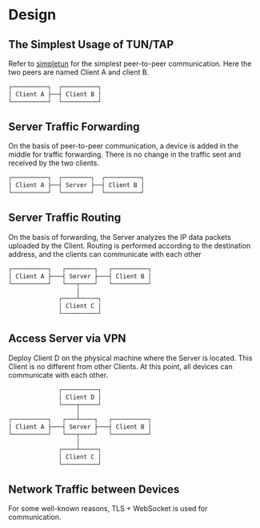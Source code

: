 # Design

## The Simplest Usage of TUN/TAP

Refer to [simpletun](https://github.com/gregnietsky/simpletun) for the simplest peer-to-peer communication.
Here the two peers are named Client A and client B.

```txt
┌──────────┐  ┌──────────┐
│ Client A ├──┤ Client B │
└──────────┘  └──────────┘
```

## Server Traffic Forwarding

On the basis of peer-to-peer communication, a device is added in the middle for traffic forwarding.
There is no change in the traffic sent and received by the two clients.

```txt
┌──────────┐  ┌────────┐  ┌──────────┐
│ Client A ├──┤ Server ├──┤ Client B │
└──────────┘  └────────┘  └──────────┘
```

## Server Traffic Routing

On the basis of forwarding, the Server analyzes the IP data packets uploaded by the Client.
Routing is performed according to the destination address, and the clients can communicate with each other

```txt
┌──────────┐   ┌────────┐   ┌──────────┐
│ Client A ├───┤ Server ├───┤ Client B │
└──────────┘   └───┬────┘   └──────────┘
                   │
              ┌────┴─────┐
              │ Client C │
              └──────────┘
```

## Access Server via VPN

Deploy Client D on the physical machine where the Server is located. This Client is no different from other Clients.
At this point, all devices can communicate with each other.

```txt
              ┌──────────┐
              │ Client D │
              └────┬─────┘
                   │
┌──────────┐   ┌───┴────┐   ┌──────────┐
│ Client A ├───┤ Server ├───┤ Client B │
└──────────┘   └───┬────┘   └──────────┘
                   │
              ┌────┴─────┐
              │ Client C │
              └──────────┘
```

## Network Traffic between Devices

For some well-known reasons, TLS + WebSocket is used for communication.
